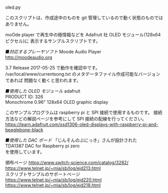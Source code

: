 oled.py

このスクリプトは、作成途中のものを git 管理しているので動く状態のものではありません。

moOde player で再生中の極情報などを Adafruit 社 OLED モジュール(128x64ピクセル)に
表示するサンプルスクリプトです。

*■対応するプレーヤソフト*
Moode Audio Player  
http://moodeaudio.org  

3.7 Release 2017-05-25 で動作を確認中です。
/var/local/www/currentsong.txt のメタデータファイル作成可能なバージョンであれば
問題なく動くと思われます。

*■使用した OLED モジュール*
adafruit  
PRODUCT ID: 326  
Monochrome 0.96" 128x64 OLED graphic display  

このサンプルプログラムは raspberry pi と SPI 接続で使用するものです。
接続方法などの解説ページを参考にして SPI 接続の配線を行ってください。   
https://learn.adafruit.com/ssd1306-oled-displays-with-raspberry-pi-and-beaglebone-black

*■使用した DAC ボード*
「じんそんのぶにっき」さんが設計された  
TDA1387 DAC for Raspberry pi zero  
を使用しています。  

頒布ページ
https://www.switch-science.com/catalog/3282/  
https://www.telnet.jp/~mia/sb/log/eid213.html  
スクリプトサンプルのサポートページ  
https://www.telnet.jp/~mia/sb/log/eid220.html  
https://www.telnet.jp/~mia/sb/log/eid218.html  

